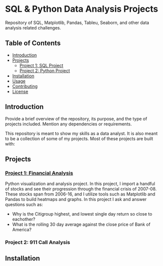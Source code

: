 # SQL & Python Data Analysis Projects

Repository of SQL, Matplotlib, Pandas, Tableu, Seaborn, and other data analysis related challenges.

## Table of Contents
- [Introduction](#introduction)
- [Projects](#projects)
  - [Project 1: SQL Project](#project-1-sql-project)
  - [Project 2: Python Project](#project-2-python-project)
- [Installation](#installation)
- [Usage](#usage)
- [Contributing](#contributing)
- [License](#license)

## Introduction

Provide a brief overview of the repository, its purpose, and the type of projects included. Mention any dependencies or requirements.

This repository is meant to show my skills as a data analyst. It is also meant to be a collection of some of my projects. Most of these projects are built with:

## Projects

### [Project 1: Financial Analysis](#Python/FinanceProject.py)

Python visualization and analysis project. In this project, I import a handful of stocks and see their progression through the financial crisis of 2007-08. These stocks span from 2006-16, and I utilize tools such as Matplotlib and Pandas to build heatmaps and graphs. In this project I ask and answer questions such as:
- Why is the Citigroup highest, and lowest single day return so close to eachother?
- What is the rolling 30 day average against the close price of Bank of America?

### Project 2: 911 Call Analysis



## Installation
